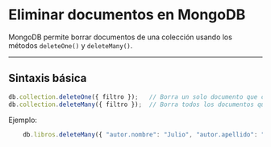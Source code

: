 # Eliminar documentos en MongoDB

MongoDB permite borrar documentos de una colección usando los métodos `deleteOne()` y `deleteMany()`.

---

## Sintaxis básica

```js
db.collection.deleteOne({ filtro });   // Borra un solo documento que cumple el filtro
db.collection.deleteMany({ filtro });  // Borra todos los documentos que cumplen el filtro
```

Ejemplo:
```js
    db.libros.deleteMany({ "autor.nombre": "Julio", "autor.apellido": "Cortázar" });
```